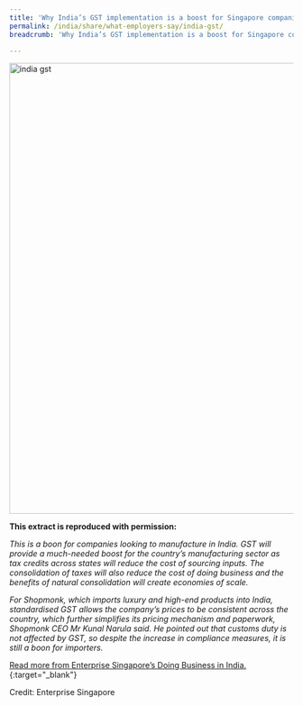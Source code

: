 ```yaml
---
title: 'Why India’s GST implementation is a boost for Singapore companies'
permalink: /india/share/what-employers-say/india-gst/
breadcrumb: 'Why India’s GST implementation is a boost for Singapore companies'

---
```



<img src="\images\india-employers\india-gst.jpg" alt="india gst" style="width:800px;" />

**This extract is reproduced with permission:**

*This is a boon for companies looking to manufacture in India. GST will provide a much-needed boost for the country’s manufacturing sector as tax credits across states will reduce the cost of sourcing inputs. The consolidation of taxes will also reduce the cost of doing business and the benefits of natural consolidation will create economies of scale.*

*For Shopmonk, which imports luxury and high-end products into India, standardised GST allows the company’s prices to be consistent across the country, which further simplifies its pricing mechanism and paperwork, Shopmonk CEO Mr Kunal Narula said. He pointed out that customs duty is not affected by GST, so despite the increase in compliance measures, it is still a boon for importers.*

[Read more from Enterprise Singapore’s Doing Business in India.](https://ie.enterprisesg.gov.sg/IE-Blog/iAdvisory-Seminar-India-GST/Why-India-s-GST-implementation-is-a-boost-for-Singapore-companies){:target="_blank"}

Credit: Enterprise Singapore